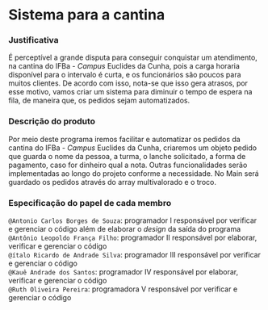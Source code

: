 # Sistema para a cantina

### Justificativa
É perceptível a grande disputa para conseguir conquistar um atendimento, na cantina do IFBa - _Campus_ Euclides da Cunha, pois a carga horaria disponível para o intervalo é curta, e os funcionários são poucos para muitos clientes. De acordo com isso, nota-se que isso gera atrasos, por esse motivo, vamos criar um sistema para diminuir o tempo de espera na fila, de maneira que, os pedidos sejam automatizados.

### Descrição do produto
Por meio deste programa iremos facilitar e automatizar os pedidos da cantina do IFBa - _Campus_ Euclides da Cunha, criaremos um objeto pedido que guarda o nome da pessoa, a turma, o lanche solicitado, a forma de pagamento, caso for dinheiro qual a nota. Outras funcionalidades serão implementadas ao longo do projeto conforme a necessidade. No Main será guardado os pedidos através do array multivalorado e o troco.
### Especificação do papel de cada membro

`@Antonio Carlos Borges de Souza`: programador I responsável por verificar e gerenciar o código além de elaborar o _design_ da saída do programa</br>
`@Antônio Leopoldo França Filho`: programador II responsável por elaborar, verificar e gerenciar o código</br>
`@ítalo Ricardo de Andrade Silva`: programador III responsável por verificar e gerenciar o código</br>
`@Kauê Andrade dos Santos`: programador IV responsável por elaborar, verificar e gerenciar o código</br>
`@Ruth Oliveira Pereira`: programadora V responsável por verificar e gerenciar o código</br>
